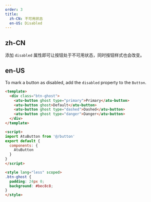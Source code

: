 ```yaml
---
order: 3
title:
  zh-CN: 不可用状态
  en-US: Disabled
---
```


## zh-CN

添加 `disabled` 属性即可让按钮处于不可用状态，同时按钮样式也会改变。

## en-US

To mark a button as disabled, add the `disabled` property to the `Button`.

```` html
<template>
  <div class="btn-ghost">
    <atu-button ghost type="primary">Primary</atu-button>
    <atu-button ghost>Default</atu-button>
    <atu-button ghost type="dashed">Dashed</atu-button>
    <atu-button ghost type="danger">Danger</atu-button>
  </div>
</template>

<script>
import AtuButton from '@/button'
export default {
  components: {
    AtuButton
  }
}
</script>

<style lang="less" scoped>
.btn-ghost {
  padding: 24px 0;
  background: #bec8c8;
}
</style>
````
